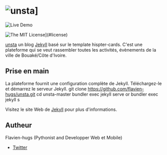 ![unsta](https://flavien-hugs.github.io/unsta)]&nbsp;
=====

![Live Demo](https://img.shields.io/badge/unsta-live--demo-orange.svg)

![The MIT License](http://img.shields.io/badge/License-MIT-green.svg?style=flat)](#license)&nbsp;

[unsta](https://flavien-hugs.github.io/unsta/) un blog [Jekyll](http://jekyllrb.com/) basé sur le template hispter-cards. C'est une plateforme qui se veut rassembler toutes les activités, évènements de la ville de Bouaké/Côte d'Ivoire.

## Prise en main

La plateforme fournit une configuration complète de Jekyll. Téléchargez-le et démarrez le serveur Jekyll.
    git clone https://github.com/flavien-hugs/unsta.git
    cd unsta-master
    bundler exec jekyll serve or bundler exec jekyll s

Visitez le site Web de [Jekyll](http://jekyllrb.com/) pour plus d'informations.

## Autheur
Flavien-hugs (Pythonist and Developper Web et Mobile)

* [Twitter](https://https://twitter.com/flavien_hugs)
